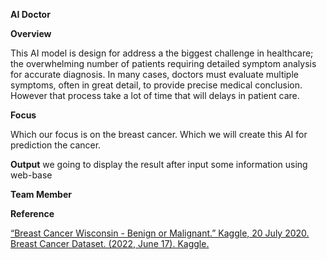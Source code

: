 ****AI Doctor****

**Overview**

This AI model is design for address a the biggest challenge in healthcare; the overwhelming number of patients requiring detailed symptom analysis for accurate diagnosis.
In many cases, doctors must evaluate multiple symptoms, often in great detail, to provide precise medical conclusion. However that process take a lot of time that will delays in patient care.

**Focus**

Which our focus is on the breast cancer. Which we will create this AI for prediction the cancer.

**Output**
we going to display the result after input some information using web-base

**Team Member**



**Reference**

[“Breast Cancer Wisconsin - Benign or Malignant.” Kaggle, 20 July 2020.](https://www.kaggle.com/datasets/ninjacoding/breast-cancer-wisconsin-benign-or-malignant)
[Breast Cancer Dataset. (2022, June 17). Kaggle.](https://www.kaggle.com/datasets/nancyalaswad90/breast-cancer-dataset/data) 